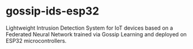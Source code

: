 # gossip-ids-esp32
Lightweight Intrusion Detection System for IoT devices based on a Federated Neural Network trained via Gossip Learning and deployed on ESP32 microcontrollers.
